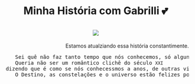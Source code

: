 <h1 align="center">
  Minha História com Gabrilli 💕 <br/><br/>
<img src="https://media.discordapp.net/attachments/1171969120573607966/1172104494704767036/rn_image_picker_lib_temp_7f7bf344-b316-411c-b5ca-253a62d02505.jpg"></img>
</h1>

<p align="right">Estamos atualziando essa história constantimente.</p>

<!-- A História de amor entre esses dois começa aqui!. -->

<div text-align="justify">
  <pre>
    Sei quê não faz tanto tempo que nós conhecemos, só alguns meses, mas eu ainda assim sinto uma sinergia com você.
    Queria não ser um romântico clichê do século <code font-weight="bold">XXI</code> dizendo que é como se nós conhecessmos a anos, de outras vidas ou quem sabe almas gêmeas, mas talvez seja verdade.
    O Destino, as constelações e o universo estão felizes por nosso encontro e eu estou em êxtase.
  </pre>
</div>
